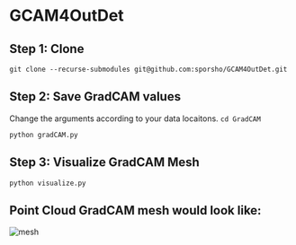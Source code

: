 # GCAM4OutDet


## Step 1: Clone 
```git clone --recurse-submodules git@github.com:sporsho/GCAM4OutDet.git```

## Step 2: Save GradCAM values 
Change the arguments according to your data locaitons. 
```cd GradCAM```

```python gradCAM.py```


## Step 3: Visualize GradCAM Mesh 

```python visualize.py```

## Point Cloud GradCAM mesh would look like: 
![mesh](GradCAM/gcam_mesh.png)